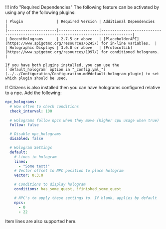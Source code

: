 ---
---
!!! info "Required Dependencies"
    The following feature can be activated by using any of the following plugins:
    
    | Plugin               | Required Version | Additional Dependencies                                                            |
    |----------------------|------------------|------------------------------------------------------------------------------------|
    | DecentHolograms      | 2.7.5 or above   | [PlaceholderAPI](https://www.spigotmc.org/resources/6245/) for in-line variables.  |
    | Holographic Displays | 3.0.0 or above   | [ProtocolLib](https://www.spigotmc.org/resources/1997/) for conditioned holograms. | 
    
    If you have both plugins installed, you can use the [`default_hologram` option in "_config.yml_"](../../Configuration/Configuration.md#default-hologram-plugin) to set which plugin should be used.


If Citizens is also installed then you can have holograms configured relative to a npc. Add the following:

```YAML
npc_holograms:
  # How often to check conditions
  check_interval: 100
  
  # Holograms follow npcs when they move (higher cpu usage when true)
  follow: false

  # Disable npc_holograms
  disabled: false

  # Hologram Settings
  default:
    # Lines in hologram
    lines:
      - "Some text!"
    # Vector offset to NPC position to place hologram
    vector: 0;3;0

    # Conditions to display hologram
    conditions: has_some_quest, !finished_some_quest

    # NPC's to apply these settings to. If blank, applies by default
    npcs:
      - 0
      - 22
```

Item lines are also supported here.
